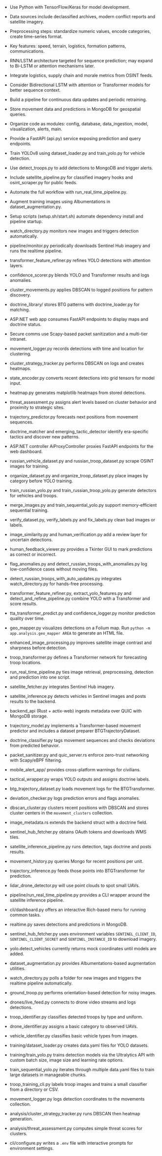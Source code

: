 - Use Python with TensorFlow/Keras for model development.
- Data sources include declassified archives, modern conflict reports and satellite imagery.
- Preprocessing steps: standardize numeric values, encode categories, create time-series format.
- Key features: speed, terrain, logistics, formation patterns, communications.
- RNN/LSTM architecture targeted for sequence prediction; may expand to Bi-LSTM or attention mechanisms later.

- Integrate logistics, supply chain and morale metrics from OSINT feeds.
- Consider Bidirectional LSTM with attention or Transformer models for better sequence context.
- Build a pipeline for continuous data updates and periodic retraining.
- Store movement data and predictions in MongoDB for geospatial queries.
- Organize code as modules: config, database, data_ingestion, model, visualization, alerts, main.
- Provide a FastAPI (api.py) service exposing prediction and query endpoints.
- Train YOLOv8 using dataset_loader.py and train_yolo.py for vehicle detection.
- Use detect_troops.py to add detections to MongoDB and trigger alerts.
- Include satellite_pipeline.py for classified imagery hooks and osint_scraper.py for public feeds.
- Automate the full workflow with run_real_time_pipeline.py.

- Augment training images using Albumentations in dataset_augmentation.py.
- Setup scripts (setup.sh/start.sh) automate dependency install and pipeline startup.
- watch_directory.py monitors new images and triggers detection automatically.
- pipeline/monitor.py periodically downloads Sentinel Hub imagery and runs the realtime pipeline.
- transformer_feature_refiner.py refines YOLO detections with attention layers.
- confidence_scorer.py blends YOLO and Transformer results and logs anomalies.
- cluster_movements.py applies DBSCAN to logged positions for pattern discovery.
- doctrine_library/ stores BTG patterns with doctrine_loader.py for matching.
- ASP.NET web app consumes FastAPI endpoints to display maps and doctrine status.
- Secure comms use Scapy-based packet sanitization and a multi-tier intranet.
- movement_logger.py records detections with time and location for clustering.
- cluster_strategy_tracker.py performs DBSCAN on logs and creates heatmaps.
- state_encoder.py converts recent detections into grid tensors for model input.
- heatmap.py generates matplotlib heatmaps from stored detections.
- threat_assessment.py assigns alert levels based on cluster behavior and proximity to strategic sites.
- trajectory_predictor.py forecasts next positions from movement sequences.
- doctrine_matcher and emerging_tactic_detector identify era-specific tactics and discover new patterns.
- ASP.NET controller AiProxyController proxies FastAPI endpoints for the web dashboard.
- russian_vehicle_dataset.py and russian_troop_dataset.py scrape OSINT images for training.
- organize_dataset.py and organize_troop_dataset.py place images by category before YOLO training.
- train_russian_yolo.py and train_russian_troop_yolo.py generate detectors for vehicles and troops.
- merge_images.py and train_sequential_yolo.py support memory-efficient sequential training.
- verify_dataset.py, verify_labels.py and fix_labels.py clean bad images or labels.
- image_similarity.py and human_verification.py add a review layer for uncertain detections.
- human_feedback_viewer.py provides a Tkinter GUI to mark predictions as correct or incorrect.
- flag_anomalies.py and detect_russian_troops_with_anomalies.py log low-confidence cases without moving files.
- detect_russian_troops_with_auto_updates.py integrates watch_directory.py for hands-free processing.
- transformer_feature_refiner.py, extract_yolo_features.py and detect_and_refine_pipeline.py combine YOLO with a Transformer and score results.
- tta_transformer_predict.py and confidence_logger.py monitor prediction quality over time.
- geo_mapper.py visualizes detections on a Folium map. Run `python -m app.analysis.geo_mapper AREA` to generate an HTML file.

- enhanced_image_processing.py improves satellite image contrast and sharpness before detection.
- troop_transformer.py defines a Transformer network for forecasting troop locations.
- run_real_time_pipeline.py ties image retrieval, preprocessing, detection and prediction into one script.
- satellite_fetcher.py integrates Sentinel Hub imagery.
- satellite_inference.py detects vehicles in Sentinel images and posts results to the backend.
- backend_api (Rust + actix-web) ingests metadata over QUIC with MongoDB storage.
- trajectory_model.py implements a Transformer-based movement predictor and includes a dataset preparer BTGTrajectoryDataset.
- doctrine_classifier.py tags movement sequences and checks deviations from predicted behavior.
- packet_sanitizer.py and quic_server.rs enforce zero-trust networking with Scapy/eBPF filtering.
- mobile_alert_app/ provides cross-platform warnings for civilians.

- tactical_wrapper.py wraps YOLO outputs and assigns doctrine labels.
- btg_trajectory_dataset.py loads movement logs for the BTGTransformer.
- deviation_checker.py logs prediction errors and flags anomalies.
- dbscan_cluster.py clusters recent positions with DBSCAN and stores cluster
  centers in the `movement_clusters` collection.
- image_metadata.rs extends the backend struct with a doctrine field.

- sentinel_hub_fetcher.py obtains OAuth tokens and downloads WMS tiles.
- satellite_inference_pipeline.py runs detection, tags doctrine and posts results.
- movement_history.py queries Mongo for recent positions per unit.
- trajectory_inference.py feeds those points into BTGTransformer for prediction.
- lidar_drone_detector.py will use point clouds to spot small UAVs.
- pipeline/run_real_time_pipeline.py provides a CLI wrapper around the satellite inference pipeline.
- cli/dashboard.py offers an interactive Rich-based menu for running common tasks.
- realtime.py saves detections and predictions in MongoDB.
- sentinel_hub_fetcher.py uses environment variables `SENTINEL_CLIENT_ID`,
  `SENTINEL_CLIENT_SECRET` and `SENTINEL_INSTANCE_ID` to download imagery.
- yolo.detect_vehicles currently returns mock coordinates until models are added.
- dataset_augmentation.py provides Albumentations-based augmentation utilities.
- watch_directory.py polls a folder for new images and triggers the realtime
  pipeline automatically.
- ground_troop.py performs orientation-based detection for noisy images.
- drones/live_feed.py connects to drone video streams and logs detections.
- troop_identifier.py classifies detected troops by type and uniform.
- drone_identifier.py assigns a basic category to observed UAVs.
- vehicle_identifier.py classifies basic vehicle types from images.
- training/dataset_loader.py creates data.yaml files for YOLO datasets.
- training/train_yolo.py trains detection models via the Ultralytics API with custom batch size, image size and learning rate options.
- train_sequential_yolo.py iterates through multiple data.yaml files to train large datasets in manageable chunks.
- troop_training_cli.py labels troop images and trains a small classifier from a directory or CSV.
- movement_logger.py logs detection coordinates to the movements collection.
- analysis/cluster_strategy_tracker.py runs DBSCAN then heatmap generation.
- analysis/threat_assessment.py computes simple threat scores for clusters.
- cli/configure.py writes a `.env` file with interactive prompts for environment settings.
